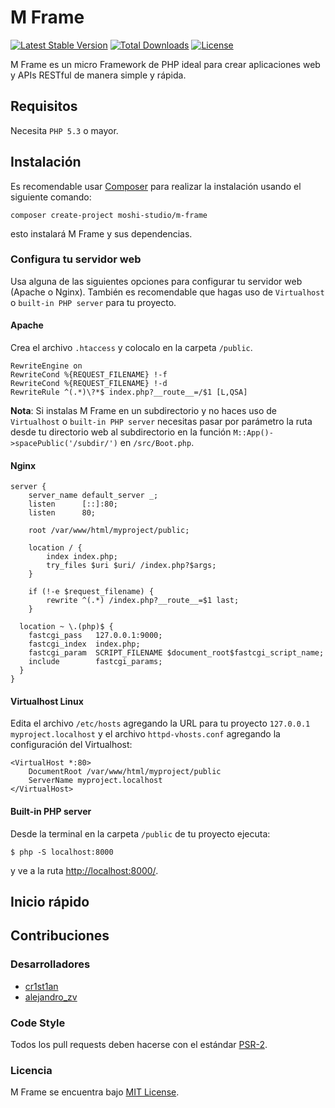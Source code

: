 # M Frame

[![Latest Stable Version](https://poser.pugx.org/moshi-studio/m-frame/v/stable)](https://packagist.org/packages/moshi-studio/m-frame)
[![Total Downloads](https://poser.pugx.org/moshi-studio/m-frame/downloads)](https://packagist.org/packages/moshi-studio/m-frame)
[![License](https://poser.pugx.org/moshi-studio/m-frame/license)](https://packagist.org/packages/moshi-studio/m-frame)

M Frame es un micro Framework de PHP ideal para crear aplicaciones web y APIs RESTful de manera simple y rápida.

## Requisitos

Necesita `PHP 5.3` o mayor.  

## Instalación

Es recomendable usar [Composer](https://getcomposer.org/) para realizar la instalación usando el siguiente comando:

```
composer create-project moshi-studio/m-frame
```

esto instalará M Frame y sus dependencias. 

### Configura tu servidor web

Usa alguna de las siguientes opciones para configurar tu servidor web (Apache o Nginx). También es recomendable que hagas uso de `Virtualhost` o `built-in PHP server` para tu proyecto. 

#### Apache

Crea el archivo `.htaccess` y colocalo en la carpeta `/public`. 

``` 
RewriteEngine on
RewriteCond %{REQUEST_FILENAME} !-f
RewriteCond %{REQUEST_FILENAME} !-d
RewriteRule ^(.*)\?*$ index.php?__route__=/$1 [L,QSA]
```

**Nota**: Si instalas M Frame en un subdirectorio y no haces uso de `Virtualhost` o `built-in PHP server` necesitas pasar por parámetro la ruta desde tu directorio web al subdirectorio en la función `M::App()->spacePublic('/subdir/')` en `/src/Boot.php`. 

#### Nginx

```
server {
    server_name default_server _; 
    listen      [::]:80;
    listen      80;
    
    root /var/www/html/myproject/public;
    
    location / {
        index index.php;
        try_files $uri $uri/ /index.php?$args;
    }
    
    if (!-e $request_filename) {
        rewrite ^(.*) /index.php?__route__=$1 last;
    }
  
  location ~ \.(php)$ {
    fastcgi_pass   127.0.0.1:9000;
    fastcgi_index  index.php;
    fastcgi_param  SCRIPT_FILENAME $document_root$fastcgi_script_name;
    include        fastcgi_params;
  }
}
```

#### Virtualhost Linux 

Edita el archivo `/etc/hosts` agregando la URL para tu proyecto `127.0.0.1  myproject.localhost` y el archivo `httpd-vhosts.conf` agregando la configuración del Virtualhost:

```
<VirtualHost *:80>
    DocumentRoot /var/www/html/myproject/public
    ServerName myproject.localhost
</VirtualHost>
```

#### Built-in PHP server

Desde la terminal en la carpeta `/public` de tu proyecto ejecuta: 

```
$ php -S localhost:8000
```

y ve a la ruta [http://localhost:8000/](http://localhost:8000/).

## Inicio rápido



## Contribuciones

### Desarrolladores

* [cr1st1an](https://twitter.com/cr1st1an)
* [alejandro_zv](https://twitter.com/alejandro_zv)

### Code Style

Todos los pull requests deben hacerse con el estándar [PSR-2](http://www.php-fig.org/psr/psr-2/). 

### Licencia 

M Frame se encuentra bajo [MIT License](https://github.com/Moshi-Studio/M-Frame/master/LICENSE.txt).

